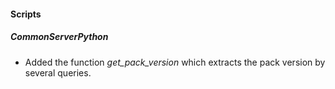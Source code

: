 
#### Scripts
##### CommonServerPython
- Added the function *get_pack_version* which extracts the pack version by several queries.